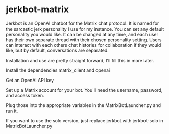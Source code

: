 # jerkbot-matrix

Jerkbot is an OpenAI chatbot for the Matrix chat protocol.  It is named for the sarcastic jerk personality I use for my instance.  You can set any default personality you would like.  It can be changed at any time, and each user has their own separate thread with their chosen personality setting.  Users can interact with each others chat histories for collaboration if they would like, but by default, conversations are separated.

Installation and use are pretty straight forward, I'll fill this in more later.

Install the dependencies matrix_client and openai

Get an OpenAI API key

Set up a Matrix account for your bot.  You'll need the username, password, and access token.

Plug those into the appropriate variables in the MatrixBotLauncher.py and run it.

If you want to use the solo version, just replace jerkbot with jerkbot-solo in MatrixBotLauncher.py
